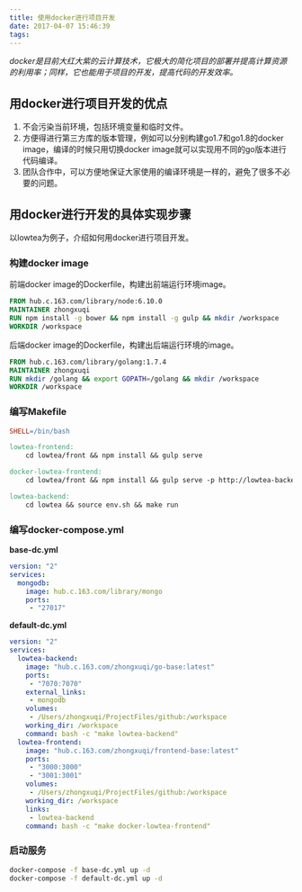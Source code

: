 ```yaml
---
title: 使用docker进行项目开发
date: 2017-04-07 15:46:39
tags:
---
```


*docker是目前大红大紫的云计算技术，它极大的简化项目的部署并提高计算资源的利用率；同样，它也能用于项目的开发，提高代码的开发效率。*

## 用docker进行项目开发的优点
1. 不会污染当前环境，包括环境变量和临时文件。
2. 方便得进行第三方库的版本管理，例如可以分别构建go1.7和go1.8的docker image，编译的时候只用切换docker image就可以实现用不同的go版本进行代码编译。
3. 团队合作中，可以方便地保证大家使用的编译环境是一样的，避免了很多不必要的问题。

## 用docker进行开发的具体实现步骤
以lowtea为例子，介绍如何用docker进行项目开发。

### 构建docker image
前端docker image的Dockerfile，构建出前端运行环境image。
``` Dockerfile
FROM hub.c.163.com/library/node:6.10.0
MAINTAINER zhongxuqi
RUN npm install -g bower && npm install -g gulp && mkdir /workspace
WORKDIR /workspace
```

后端docker image的Dockerfile，构建出后端运行环境的image。
``` Dockerfile
FROM hub.c.163.com/library/golang:1.7.4
MAINTAINER zhongxuqi
RUN mkdir /golang && export GOPATH=/golang && mkdir /workspace
WORKDIR /workspace
```

### 编写Makefile
``` Makefile
SHELL=/bin/bash

lowtea-frontend:
	cd lowtea/front && npm install && gulp serve

docker-lowtea-frontend:
	cd lowtea/front && npm install && gulp serve -p http://lowtea-backend:7070

lowtea-backend:
	cd lowtea && source env.sh && make run
```

### 编写docker-compose.yml
**base-dc.yml**
``` yml
version: "2"
services:
  mongodb:
    image: hub.c.163.com/library/mongo
    ports:
     - "27017"
```

**default-dc.yml**
``` yml
version: "2"
services:
  lowtea-backend:
    image: "hub.c.163.com/zhongxuqi/go-base:latest"
    ports:
     - "7070:7070"
    external_links:
     - mongodb
    volumes:
     - /Users/zhongxuqi/ProjectFiles/github:/workspace
    working_dir: /workspace
    command: bash -c "make lowtea-backend"
  lowtea-frontend:
    image: "hub.c.163.com/zhongxuqi/frontend-base:latest"
    ports:
     - "3000:3000"
     - "3001:3001"
    volumes:
     - /Users/zhongxuqi/ProjectFiles/github:/workspace
    working_dir: /workspace
    links:
     - lowtea-backend
    command: bash -c "make docker-lowtea-frontend"
```

### 启动服务
``` sh
docker-compose -f base-dc.yml up -d
docker-compose -f default-dc.yml up -d
```